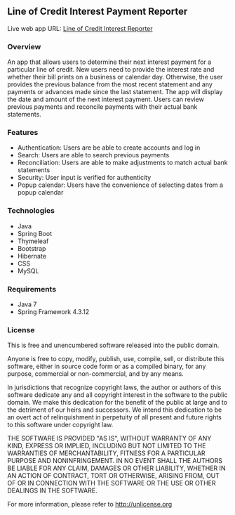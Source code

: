 ## Line of Credit Interest Payment Reporter

 Live web app URL: [Line of Credit Interest Reporter](https://github.com/abbottn/loc-interest-reporter/)

### Overview
An app that allows users to determine their next interest payment for a particular line of credit.  New users need to
provide the interest rate and whether their bill prints on a business or calendar day.  Otherwise, the user provides
the previous balance from the most recent statement and any payments or advances made since the last statement.  The app will
display the date and amount of the next interest payment.  Users can review previous payments and reconcile payments
with their actual bank statements.


### Features
* Authentication: Users are be able to create accounts and log in
* Search: Users are able to search previous payments
* Reconciliation: Users are able to make adjustments to match actual bank statements
* Security: User input is verified for authenticity
* Popup calendar: Users have the convenience of selecting dates from a popup calendar


### Technologies
* Java
* Spring Boot
* Thymeleaf
* Bootstrap
* Hibernate
* CSS
* MySQL

### Requirements
* Java 7
* Spring Framework 4.3.12

### License
This is free and unencumbered software released into the public domain.

Anyone is free to copy, modify, publish, use, compile, sell, or
distribute this software, either in source code form or as a compiled
binary, for any purpose, commercial or non-commercial, and by any
means.

In jurisdictions that recognize copyright laws, the author or authors
of this software dedicate any and all copyright interest in the
software to the public domain. We make this dedication for the benefit
of the public at large and to the detriment of our heirs and
successors. We intend this dedication to be an overt act of
relinquishment in perpetuity of all present and future rights to this
software under copyright law.

THE SOFTWARE IS PROVIDED "AS IS", WITHOUT WARRANTY OF ANY KIND,
EXPRESS OR IMPLIED, INCLUDING BUT NOT LIMITED TO THE WARRANTIES OF
MERCHANTABILITY, FITNESS FOR A PARTICULAR PURPOSE AND NONINFRINGEMENT.
IN NO EVENT SHALL THE AUTHORS BE LIABLE FOR ANY CLAIM, DAMAGES OR
OTHER LIABILITY, WHETHER IN AN ACTION OF CONTRACT, TORT OR OTHERWISE,
ARISING FROM, OUT OF OR IN CONNECTION WITH THE SOFTWARE OR THE USE OR
OTHER DEALINGS IN THE SOFTWARE.

For more information, please refer to <http://unlicense.org>